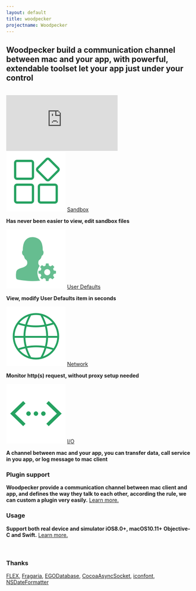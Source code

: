```yaml
---
layout: default
title: woodpecker
projectname: Woodpecker
---
```


## Woodpecker build a communication channel between mac and your app, with powerful, extendable toolset let your app just under your control
<br/>

<div class="demovideo">
  <iframe src="https://www.youtube.com/embed/G1hqyGWNGHU" frameborder="0" allow="autoplay; encrypted-media" allowfullscreen></iframe>
</div>


<div class="index-section">
	<img src="/assets/img/tool_sandbox.png"/> <span><a href="/tools/sandbox.html">Sandbox</a></span>
</div>

**Has never been easier to view, edit sandbox files**

<div class="index-section">
	<img src="/assets/img/tool_userdefaults.png"/> <span><a href="/tools/userdefaults.html">User Defaults</a></span>
</div>
	
**View, modify User Defaults item in seconds**

<div class="index-section">
	<img src="/assets/img/tool_network.png"/> <span><a href="/tools/network.html">Network</a></span>
</div>

**Monitor http(s) request, without proxy setup needed**

<div class="index-section">
	<img src="/assets/img/tool_io.png"/> <span><a href="/tools/io.html">I/O</a></span>
</div>
	
**A channel between mac and your app, you can transfer data, call service in you app, or log message to mac client**


<h3 class="index-h3">Plugin support</h3>

**Woodpecker provide a communication channel between mac client and app, and defines the way they talk to each other, according the rule, we can custom a plugin very easily.**
[Learn more.](/plugin.html)
<br/>

<h3 class="index-h3">Usage</h3>

**Support both real device and simulator iOS8.0+, macOS10.11+ Objective-C and Swift.** [Learn more.](/usage.html)
<br/>
<br/> 
<br/> 

<h3 class="index-h3">Thanks</h3>

<a href="https://github.com/Flipboard/FLEX">FLEX</a>,
<a href="https://github.com/mugginsoft/Fragaria">Fragaria</a>, 
<a href="https://github.com/enormego/egodatabase">EGODatabase</a>, 
<a href="https://github.com/robbiehanson/CocoaAsyncSocket">CocoaAsyncSocket</a>,
<a href="http://www.iconfont.cn/">iconfont</a>,
<a href="https://www.nsdateformatter.com/">NSDateFormatter</a>

<br/>






